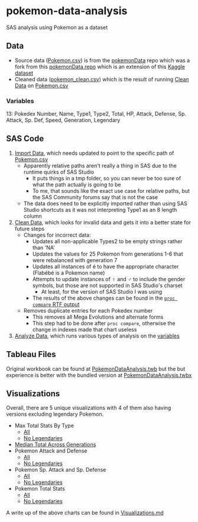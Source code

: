 # pokemon-data-analysis
SAS analysis using Pokemon as a dataset

## Data

* Source data ([Pokemon.csv]) is from the [pokemonData][local-pokemon] repo which was a fork from this [pokemonData repo][github-pokemon] which is an extension of this [Kaggle dataset][kaggle-pokemon]
* Cleaned data ([pokemon_clean.csv]) which is the result of running [Clean Data] on [Pokemon.csv]

### Variables

13: Pokedex Number, Name, Type1, Type2, Total, HP, Attack, Defense, Sp. Attack, Sp. Def, Speed, Generation, Legendary

## SAS Code

1. [Import Data], which needs updated to point to the specific path of [Pokemon.csv]
    * Apparently relative paths aren't really a thing in SAS due to the runtime quirks of SAS Studio
        * It puts things in a tmp folder, so you can never be too sure of what the path actually is going to be
        * To me, that sounds like the exact use case for relative paths, but the SAS Community forums say that is not the case
    * The data does need to be explicitly imported rather than using SAS Studio shortcuts as it was not interpreting Type1 as an 8 length column
1. [Clean Data], which looks for invalid data and gets it into a better state for future steps
    * Changes for incorrect data:
        * Updates all non-applicable Types2 to be empty strings rather than 'NA'
        * Updates the values for 25 Pokemon from generations 1-6 that were rebalanced with generation 7
        * Updates all instances of é to have the appropriate character (Flabébé is a Pokemon name)
        * Attempts to update instances of ♀ and ♂ to include the gender symbols, but those are not supported in SAS Studio's charset
            * At least, for the version of SAS Studio I was using
        * The results of the above changes can be found in the [`proc compare` RTF output][clean-summary]
    * Removes duplicate entries for each Pokedex number
        * This removes all Mega Evolutions and alternate forms
        * This step had to be done after `proc compare`, otherwise the change in indexes made that chart useless
1. [Analyze Data], which runs various types of analysis on the [variables](#variables)
        
## Tableau Files

Original workbook can be found at [PokemonDataAnalysis.twb] but the but experience is better with the bundled version at [PokemonDataAnalysis.twbx]

## Visualizations

Overall, there are 5 unique visualizations with 4 of them also having versions excluding legendary Pokemon.

* Max Total Stats By Type
    * [All](visualizations/MaxTotalByType.png)
    * [No Legendaries](visualizations/MaxTotalByTypeNoLegendary.png)
* [Median Total Across Generations](visualizations/MedianTotalAcrossGenerations.png)
* Pokemon Attack and Defense
    * [All](visualizations/PokemonAttackAndDefense.png)
    * [No Legendaries](visualizations/PokemonAttackAndDefenseNoLegendary.png)
* Pokemon Sp. Attack and Sp. Defense
    * [All](visualizations/PokemonSpAttackAndSpDefense.png)
    * [No Legendaries](visualizations/PokemonSpAttackAndSpDefenseNoLegendary.png)
* Pokemon Total Stats
    * [All](visualizations/PokemonTotalStats.png)
    * [No Legendaries](visualizations/PokemonTotalStatsNoLegendary.png)

A write up of the above charts can be found in [Visualizations.md]

[local-pokemon]: https://github.com/ItsASine/pokemonData
[github-pokemon]: https://github.com/lgreski/pokemonData
[kaggle-pokemon]: https://www.kaggle.com/abcsds/pokemon
[Pokemon.csv]: data/Pokemon.csv
[pokemon_clean.csv]: data/pokemon_clean.csv
[Import Data]: sas_files/1%20Import%20Data.sas
[Clean Data]: sas_files/2%20Clean%20Data.sas
[Analyze Data]: sas_files/3%20Analyze%20Data.sas
[clean-summary]: docs/Cleaning%20Summary.rtf
[PokemonDataAnalysis.twb]: tableau_files/PokemonDataAnalysis.twb
[PokemonDataAnalysis.twbx]: tableau_files/PokemonDataAnalysis.twbx
[Visualizations.md]: docs/Visualizations.md
